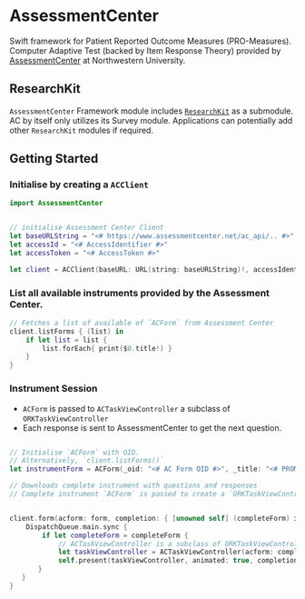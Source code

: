 # AssessmentCenter

Swift framework for Patient Reported Outcome Measures (PRO-Measures). Computer Adaptive Test (backed by Item Response Theory) provided by [AssessmentCenter](http://www.assessmentcenter.net) at Northwestern University.


## ResearchKit

`AssessmentCenter` Framework module includes [`ResearchKit`](http://researchkit.org) as a submodule. AC by itself only utilizes its Survey module. Applications can potentially add other `ResearchKit` modules if required. 


## Getting Started

### Initialise by creating a `ACClient`

```swift
import AssessmentCenter


// initialise Assessment Center Client
let baseURLString = "<# https://www.assessmentcenter.net/ac_api/.. #>"
let accessId = "<# AccessIdentifier #>" 
let accessToken = "<# AccessToken #>"

let client = ACClient(baseURL: URL(string: baseURLString)!, accessIdentifier: accessId, token: accessToken)
```

### List all available instruments provided by the Assessment Center.
```swift
// Fetches a list of available of `ACForm` from Assessment Center
client.listForms { (list) in
	if let list = list {
		list.forEach{ print($0.title!) }
	}
}
```

###  Instrument Session

- `ACForm` is passed to `ACTaskViewController` a subclass of `ORKTaskViewController`
- Each response is sent to AssessmentCenter to get the next question.

```swift

// Initialise `ACForm` with OID.
// Alternatively, `client.listForms()`
let instrumentForm = ACForm(_oid: "<# AC Form OID #>", _title: "<# PROMIS Sleep #>", _loinc: "<# LOINC Code #>")

// Downloads complete instrument with questions and responses
// Complete instrument `ACForm` is passed to create a `ORKTaskViewController` (ResearchKit's QA Interface)


client.form(acform: form, completion: { [unowned self] (completeForm) in 
    DispatchQueue.main.sync {
        if let completeForm = completeForm {
            // ACTaskViewController is a subclass of ORKTaskViewController (ResearchKit)
            let taskViewController = ACTaskViewController(acform: completeForm, client: client, sessionIdentifier: "Neuro-Clinic-testing")
            self.present(taskViewController, animated: true, completion: nil)
       }
   }
}
```
